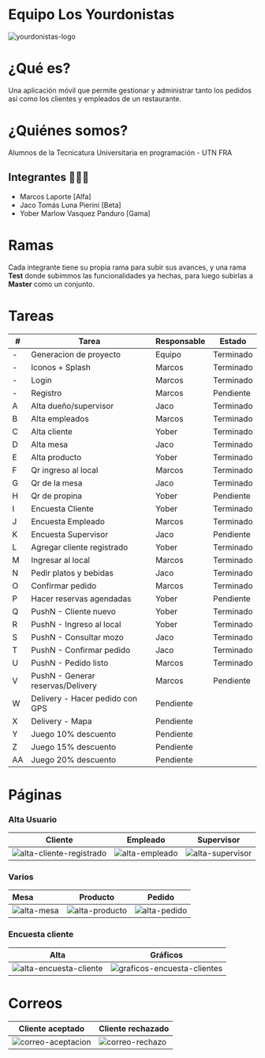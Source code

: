 # Equipo Los Yourdonistas

![yourdonistas-logo](images/README/yourdonistas-logo.png)

# ¿Qué es?

Una aplicación móvil que permite gestionar y administrar tanto los pedidos así como los clientes y empleados de un restaurante.

# ¿Quiénes somos?

 Alumnos de la Tecnicatura Universitaria en programación - UTN FRA

## Integrantes 🙉🙊🙈

- Marcos Laporte [Alfa]
- Jaco Tomás Luna Pierini [Beta]
- Yober Marlow Vasquez Panduro [Gama]

# Ramas

Cada integrante tiene su propia rama para subir sus avances, y una rama **Test** donde subimmos las funcionalidades ya hechas, para luego subirlas a **Master** como un conjunto.

# Tareas

| #  | Tarea                             | Responsable | Estado    |
| -- | --------------------------------- | ----------- | --------- |
| -  | Generacion de proyecto            | Equipo      | Terminado |
| -  | Iconos + Splash                   | Marcos      | Terminado |
| -  | Login                             | Marcos      | Terminado |
| -  | Registro                          | Marcos      | Pendiente |
| A  | Alta dueño/supervisor            | Jaco        | Terminado |
| B  | Alta empleados                    | Marcos      | Terminado |
| C  | Alta cliente                      | Yober       | Terminado |
| D  | Alta mesa                         | Jaco        | Terminado |
| E  | Alta producto                     | Yober       | Terminado |
| F  | Qr ingreso al local               | Marcos      | Terminado |
| G  | Qr de la mesa                     | Jaco        | Terminado |
| H  | Qr de propina                     | Yober       | Pendiente |
| I  | Encuesta Cliente                  | Yober       | Terminado |
| J  | Encuesta Empleado                 | Marcos      | Terminado |
| K  | Encuesta Supervisor               | Jaco        | Pendiente |
| L  | Agregar cliente registrado        | Yober       | Terminado |
| M  | Ingresar al local                 | Marcos      | Terminado |
| N  | Pedir platos y bebidas            | Jaco        | Terminado |
| O  | Confirmar pedido                  | Marcos      | Terminado |
| P  | Hacer reservas agendadas          | Yober       | Pendiente |
| Q  | PushN - Cliente nuevo             | Yober       | Terminado |
| R  | PushN - Ingreso al local          | Yober       | Terminado |
| S  | PushN - Consultar mozo            | Jaco        | Terminado |
| T  | PushN - Confirmar pedido          | Jaco        | Terminado |
| U  | PushN - Pedido listo              | Marcos      | Terminado |
| V  | PushN - Generar reservas/Delivery | Marcos      | Pendiente |
| W  | Delivery - Hacer pedido con GPS   | Pendiente   |           |
| X  | Delivery - Mapa                   | Pendiente   |           |
| Y  | Juego 10% descuento               | Pendiente   |           |
| Z  | Juego 15% descuento               | Pendiente   |           |
| AA | Juego 20% descuento               | Pendiente   |           |

# Páginas

### Alta Usuario

| Cliente                                                             | Empleado                                        | Supervisor                                          |
| ------------------------------------------------------------------- | ----------------------------------------------- | --------------------------------------------------- |
| ![alta-cliente-registrado](images/README/alta-cliente-registrado.png) | ![alta-empleado](images/README/alta-empleado.png) | ![alta-supervisor](images/README/alta-supervisor.png) |

### Varios

| Mesa                                    | Producto                                        | Pedido                                      |
| :-------------------------------------- | ----------------------------------------------- | ------------------------------------------- |
| ![alta-mesa](images/README/alta-mesa.png) | ![alta-producto](images/README/alta-producto.png) | ![alta-pedido](images/README/alta-pedido.gif) |

### Encuesta cliente

| Alta                                                            | Gráficos                                                                 |
| --------------------------------------------------------------- | ------------------------------------------------------------------------- |
| ![alta-encuesta-cliente](images/README/alta-encuesta-cliente.png) | ![graficos-encuesta-clientes](images/README/graficos-encuesta-clientes.gif) |

# Correos

| Cliente aceptado                                        | Cliente rechazado                              |
| ------------------------------------------------------- | ---------------------------------------------- |
| ![correo-aceptacion](images/README/correo-aceptacion.png) | ![correo-rechazo](images/README/correo-rechazo.png) |
